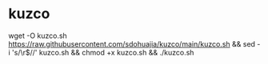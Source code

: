 # kuzco

wget -O kuzco.sh https://raw.githubusercontent.com/sdohuajia/kuzco/main/kuzco.sh && sed -i 's/\r$//' kuzco.sh && chmod +x kuzco.sh && ./kuzco.sh
